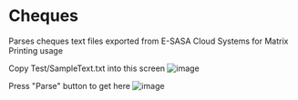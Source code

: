 # Cheques
Parses cheques text files exported from E-SASA Cloud Systems for Matrix Printing usage

Copy Test/SampleText.txt into this screen
![image](https://user-images.githubusercontent.com/129806367/230175569-b0acd919-d63a-49a8-b4cc-56eeeb904fca.png)

Press "Parse" button to get here
![image](https://user-images.githubusercontent.com/129806367/230175834-d5c1b424-afd3-4392-8e41-73ff3272cdbb.png)
